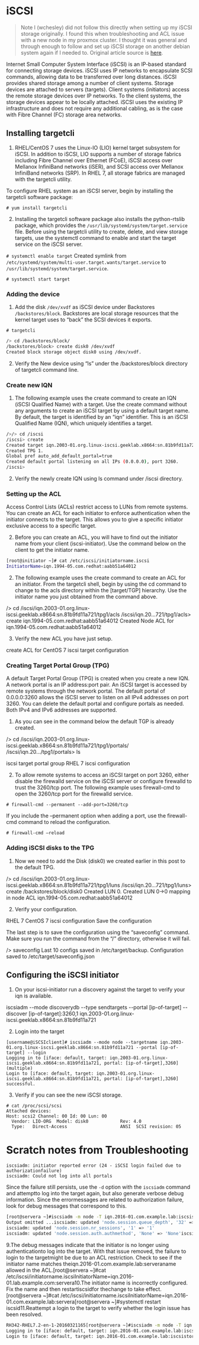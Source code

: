 # iSCSI

> Note I (wchesley) did not follow this directly when setting up my iSCSI storage originally. I found this when troubleshooting and ACL issue with a new node in my proxmox cluster. I thought it was general and through enough to follow and set up iSCSI storage on another debian system again if I needed to. Original article source is [here](https://www.thegeekdiary.com/how-to-configure-iscsi-target-and-initiator-using-targetcli-in-centos-rhel-7/). 

Internet Small Computer System Interface (iSCSI) is an IP-based standard for connecting storage devices. iSCSI uses IP networks to encapsulate SCSI commands, allowing data to be transferred over long distances. iSCSI provides shared storage among a number of client systems. Storage devices are attached to servers (targets). Client systems (initiators) access the remote storage devices over IP networks. To the client systems, the storage devices appear to be locally attached. iSCSI uses the existing IP infrastructure and does not require any additional cabling, as is the case with Fibre Channel (FC) storage area networks.

## Installing targetcli

1. RHEL/CentOS 7 uses the Linux-IO (LIO) kernel target subsystem for iSCSI. In addition to iSCSI, LIO supports a number of storage fabrics including Fibre Channel over Ethernet (FCoE), iSCSI access over Mellanox InfiniBand networks (iSER), and SCSI access over Mellanox InfiniBand networks (SRP). In RHEL 7, all storage fabrics are managed with the targetcli utility.

To configure RHEL system as an iSCSI server, begin by installing the targetcli software package:

`# yum install targetcli`

2. Installing the targetcli software package also installs the python-rtslib package, which provides the `/usr/lib/systemd/system/target.service` file. Before using the targetcli utility to create, delete, and view storage targets, use the systemctl command to enable and start the target service on the iSCSI server.

`# systemctl enable target`
Created symlink from `/etc/systemd/system/multi-user.target.wants/target.service` to `/usr/lib/systemd/system/target.service`.

`# systemctl start target`

### Adding the device

1. Add the disk `/dev/xvdf` as iSCSI device under Backstores `/backstores/block`. Backstores are local storage resources that the kernel target uses to “back” the SCSI devices it exports.

`# targetcli` 

```bash
/> cd /backstores/block/
/backstores/block> create disk0 /dev/xvdf
Created block storage object disk0 using /dev/xvdf.
```

2. Verify the New device using “ls” under the /backstores/block directory of targetcli command line.

### Create new IQN

1. The following example uses the create command to create an IQN (iSCSI Qualified Name) with a target. Use the create command without any arguments to create an iSCSI target by using a default target name. By default, the target is identified by an “iqn” identifier. This is an iSCSI Qualified Name (IQN), which uniquely identifies a target.

```bash
/>/> cd /iscsi 
/iscsi> create
Created target iqn.2003-01.org.linux-iscsi.geeklab.x8664:sn.81b9fd11a721.
Created TPG 1.
Global pref auto_add_default_portal=true
Created default portal listening on all IPs (0.0.0.0), port 3260.
/iscsi>
```

2. Verify the newly create IQN using ls command under /iscsi directory.

### Setting up the ACL

Access Control Lists (ACLs) restrict access to LUNs from remote systems. You can create an ACL for each initiator to enforce authentication when the initiator connects to the target. This allows you to give a specific initiator exclusive access to a specific target.

2. Before you can create an ACL, you will have to find out the initiator name from your client (iscsi-initiator). Use the command below on the client to get the initiator name.

```bash
[root@initiator ~]# cat /etc/iscsi/initiatorname.iscsi 
InitiatorName=iqn.1994-05.com.redhat:aabb51a64012
```

2. The following example uses the create command to create an ACL for an initiator. From the targetcli shell, begin by using the cd command to change to the acls directory within the [target/TGP] hierarchy. Use the initiator name you just obtained from the command above.

/> cd /iscsi/iqn.2003-01.org.linux-iscsi.geeklab.x8664:sn.81b9fd11a721/tpg1/acls 
/iscsi/iqn.20...721/tpg1/acls> create iqn.1994-05.com.redhat:aabb51a64012
Created Node ACL for iqn.1994-05.com.redhat:aabb51a64012

3. Verify the new ACL you have just setup.

create ACL for CentOS 7 iscsi target configuration
### Creating Target Portal Group (TPG)

A default Target Portal Group (TPG) is created when you create a new IQN. A network portal is an IP address:port pair. An iSCSI target is accessed by remote systems through the network portal. The default portal of 0.0.0.0:3260 allows the iSCSI server to listen on all IPv4 addresses on port 3260. You can delete the default portal and configure portals as needed. Both IPv4 and IPv6 addresses are supported.

1. As you can see in the command below the default TGP is already created.

/> cd /iscsi/iqn.2003-01.org.linux-iscsi.geeklab.x8664:sn.81b9fd11a721/tpg1/portals/
/iscsi/iqn.20.../tpg1/portals> ls

iscsi target portal group RHEL 7 iscsi configuration

2. To allow remote systems to access an iSCSI target on port 3260, either disable the firewalld service on the iSCSI server or configure firewalld to trust the 3260/tcp port. The following example uses firewall-cmd to open the 3260/tcp port for the firewalld service.

`# firewall-cmd --permanent --add-port=3260/tcp`

If you include the –permanent option when adding a port, use the firewall-cmd command to reload the configuration.

`# firewall-cmd –reload`

### Adding iSCSI disks to the TPG

1. Now we need to add the Disk (disk0) we created earlier in this post to the default TPG.

/> cd /iscsi/iqn.2003-01.org.linux-iscsi.geeklab.x8664:sn.81b9fd11a721/tpg1/luns 
/iscsi/iqn.20...721/tpg1/luns> create /backstores/block/disk0 
Created LUN 0.
Created LUN 0->0 mapping in node ACL iqn.1994-05.com.redhat:aabb51a64012

2. Verify your configuration.

RHEL 7 CentOS 7 iscsi configuration
Save the configuration

The last step is to save the configuration using the “saveconfig” command. Make sure you run the command from the “/” directory, otherwise it will fail.

/> saveconfig
Last 10 configs saved in /etc/target/backup.
Configuration saved to /etc/target/saveconfig.json

## Configuring the iSCSI initiator

1. On your iscsi-initiator run a discovery against the target to verify your iqn is available.

iscsiadm --mode discoverydb --type sendtargets --portal [ip-of-target] --discover
[ip-of-target]:3260,1 iqn.2003-01.org.linux-iscsi.geeklab.x8664:sn.81b9fd11a721

2. Login into the target

```
[username@iSCSIclient]# iscsiadm --mode node --targetname iqn.2003-01.org.linux-iscsi.geeklab.x8664:sn.81b9fd11a721 --portal [ip-of-target] --login
Logging in to [iface: default, target: iqn.2003-01.org.linux-iscsi.geeklab.x8664:sn.81b9fd11a721, portal: [ip-of-target],3260] (multiple)
Login to [iface: default, target: iqn.2003-01.org.linux-iscsi.geeklab.x8664:sn.81b9fd11a721, portal: [ip-of-target],3260] successful.
```

3. Verify if you can see the new iSCSI storage.

```
# cat /proc/scsi/scsi 
Attached devices:
Host: scsi2 Channel: 00 Id: 00 Lun: 00
  Vendor: LIO-ORG  Model: disk0            Rev: 4.0 
  Type:   Direct-Access                    ANSI  SCSI revision: 05
```

# Scratch notes from Troubleshooting

```
iscsiadm: initiator reported error (24 - iSCSI login failed due to authorizationfailure)
iscsiadm: Could not log into all portals
```

Since the failure still persists, use the `-d` option with the `iscsiadm` command and attemptto log into the target again, but also generate verbose debug information. Since the errormessages are related to authorization failure, look for debug messages that correspond to this.

```bash
[root@servera ~]#iscsiadm -m node -T iqn.2016-01.com.example.lab:iscsistorage --login -d8... 
Output omitted ...iscsiadm: updated 'node.session.queue_depth', '32' => '32'
iscsiadm: updated 'node.session.nr_sessions', '1' => '1'
iscsiadm: updated 'node.session.auth.authmethod', 'None' => 'None'iscsiadm: updated 'node.session.timeo.replacement_timeout', '120' => '120'iscsiadm: updated 'node.session.err_timeo.abort_timeout', '15' => '15'... Output omitted ...
```

9.The debug messages indicate that the initiator is no longer using authenticationto log into the target. With that issue removed, the failure to login to the targetmight be due to an ACL restriction. Check to see if the initiator name matches theiqn.2016-01.com.example.lab:serveraname allowed in the ACL.[root@servera ~]#cat /etc/iscsi/initiatorname.iscsiInitiatorName=iqn.2016-01.lab.example.com:servera10.The initiator name is incorrectly configured. Fix the name and then restartiscsidfor thechange to take effect.[root@servera ~]#cat /etc/iscsi/initiatorname.iscsiInitiatorName=iqn.2016-01.com.example.lab:servera[root@servera ~]#systemctl restart iscsid11.Reattempt a login to the target to verify whether the login issue has been resolved.

```bash
RH342-RHEL7.2-en-1-20160321165[root@servera ~]#iscsiadm -m node -T iqn.2016-01.com.example.lab:iscsistorage --login
Logging in to [iface: default, target: iqn.2016-01.com.example.lab:iscsistorage,portal: 172.25.250.254,3260] (multiple)
Login to [iface: default, target: iqn.2016-01.com.example.lab:iscsistorage, portal:172.25.250.254,3260] successful
```